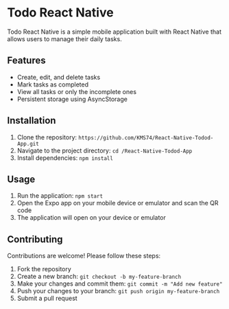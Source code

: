# Todo React Native

Todo React Native is a simple mobile application built with React Native that allows users to manage their daily tasks.

## Features

- Create, edit, and delete tasks
- Mark tasks as completed
- View all tasks or only the incomplete ones
- Persistent storage using AsyncStorage

## Installation

1. Clone the repository: `https://github.com/KMS74/React-Native-Todod-App.git`
2. Navigate to the project directory: `cd /React-Native-Todod-App`
3. Install dependencies: `npm install`

## Usage

1. Run the application: `npm start`
2. Open the Expo app on your mobile device or emulator and scan the QR code
3. The application will open on your device or emulator

## Contributing

Contributions are welcome! Please follow these steps:

1. Fork the repository
2. Create a new branch: `git checkout -b my-feature-branch`
3. Make your changes and commit them: `git commit -m "Add new feature"`
4. Push your changes to your branch: `git push origin my-feature-branch`
5. Submit a pull request



